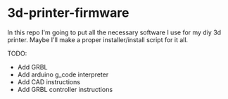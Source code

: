 # 3d-printer-firmware

In this repo I'm going to put all the necessary software I use for my diy 3d printer. Maybe I'll make a proper installer/install script for it all. 

TODO:
- Add GRBL 
- Add arduino g_code interpreter
- Add CAD instructions
- Add GRBL controller instructions
